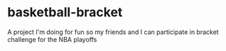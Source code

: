 # basketball-bracket
A project I'm doing for fun so my friends and I can participate in bracket challenge for the NBA playoffs
